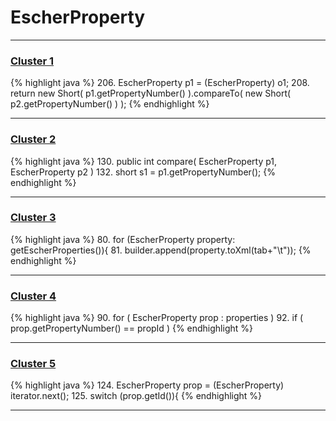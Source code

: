 # EscherProperty

***

### [Cluster 1](./1)
{% highlight java %}
206. EscherProperty p1 = (EscherProperty) o1;
208. return new Short( p1.getPropertyNumber() ).compareTo( new Short( p2.getPropertyNumber() ) );
{% endhighlight %}

***

### [Cluster 2](./2)
{% highlight java %}
130. public int compare( EscherProperty p1, EscherProperty p2 )
132.     short s1 = p1.getPropertyNumber();
{% endhighlight %}

***

### [Cluster 3](./3)
{% highlight java %}
80. for (EscherProperty property: getEscherProperties()){
81.     builder.append(property.toXml(tab+"\t"));
{% endhighlight %}

***

### [Cluster 4](./4)
{% highlight java %}
90. for ( EscherProperty prop : properties )
92.     if ( prop.getPropertyNumber() == propId )
{% endhighlight %}

***

### [Cluster 5](./5)
{% highlight java %}
124. EscherProperty prop = (EscherProperty) iterator.next();
125. switch (prop.getId()){
{% endhighlight %}

***

